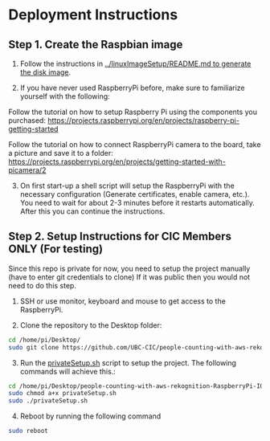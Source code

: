 # Deployment Instructions

## Step 1. Create the Raspbian image 

1. Follow the instructions in [../linuxImageSetup/README.md to generate the disk image](../linuxImageSetup/README.md).

2. If you have never used RaspberryPi before, make sure to familiarize yourself with the following: 

Follow the tutorial on how to setup Raspberry Pi using the components you purchased: https://projects.raspberrypi.org/en/projects/raspberry-pi-getting-started

Follow the tutorial on how to connect RaspberryPi camera to the board, take a picture and save it to a folder: https://projects.raspberrypi.org/en/projects/getting-started-with-picamera/2

3. On first start-up a shell script will setup the RaspberryPi with the necessary configuration (Generate certificates, enable camera, etc.).
You need to wait for about 2-3 minutes before it restarts automatically. After this you can continue the instructions. 
   
## Step 2. Setup Instructions for CIC Members ONLY (For testing)

Since this repo is private for now, you need to setup the project manually (have to enter git credentials to clone)
If it was public then you would not need to do this step.

1. SSH or use monitor, keyboard and mouse to get access to the RaspberryPi.
   
2. Clone the repository to the Desktop folder:

```bash
cd /home/pi/Desktop/
sudo git clone https://github.com/UBC-CIC/people-counting-with-aws-rekognition-RaspberryPi-IOT.git
``` 
3. Run the [privateSetup.sh](../RaspberrypiNodeJSApplication/privateSetup.sh) script to setup the project.
   The following commands will achieve this.:

```bash
cd /home/pi/Desktop/people-counting-with-aws-rekognition-RaspberryPi-IOT/RaspberrypiNodeJSApplication
sudo chmod a+x privateSetup.sh 
sudo ./privateSetup.sh
``` 

4. Reboot by running the following command

```bash
sudo reboot
``` 
